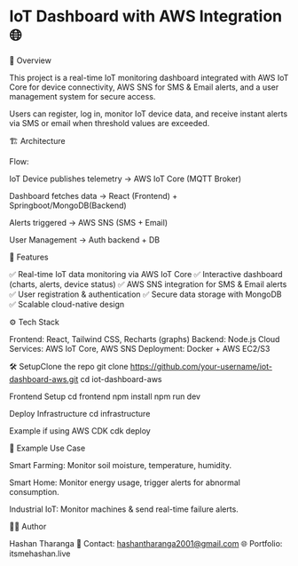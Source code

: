 # IoT Dashboard with AWS Integration🌐 
📌 Overview

This project is a real-time IoT monitoring dashboard integrated with AWS IoT Core for device connectivity, AWS SNS for SMS & Email alerts, and a user management system for secure access.

Users can register, log in, monitor IoT device data, and receive instant alerts via SMS or email when threshold values are exceeded.

🏗️ Architecture

Flow:

IoT Device publishes telemetry → AWS IoT Core (MQTT Broker)

Dashboard fetches data → React (Frontend) + Springboot/MongoDB(Backend)

Alerts triggered → AWS SNS (SMS + Email)

User Management → Auth backend + DB


🚀 Features

✅ Real-time IoT data monitoring via AWS IoT Core
✅ Interactive dashboard (charts, alerts, device status)
✅ AWS SNS integration for SMS & Email alerts
✅ User registration & authentication
✅ Secure data storage with MongoDB
✅ Scalable cloud-native design

⚙️ Tech Stack

Frontend: React, Tailwind CSS, Recharts (graphs)
Backend:  Node.js
Cloud Services: AWS IoT Core, AWS SNS
Deployment: Docker + AWS EC2/S3

🛠️ SetupClone the repo
git clone https://github.com/your-username/iot-dashboard-aws.git
cd iot-dashboard-aws

Frontend Setup
cd frontend
npm install
npm run dev

Deploy Infrastructure
cd infrastructure

Example if using AWS CDK
cdk deploy

📡 Example Use Case

Smart Farming: Monitor soil moisture, temperature, humidity.

Smart Home: Monitor energy usage, trigger alerts for abnormal consumption.

Industrial IoT: Monitor machines & send real-time failure alerts.

👨‍💻 Author

Hashan Tharanga
📩 Contact: hashantharanga2001@gmail.com
🌐 Portfolio: itsmehashan.live
